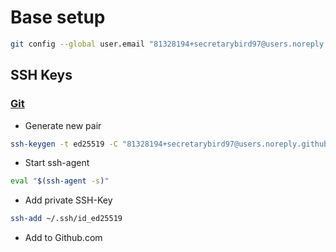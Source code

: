 # Base setup

```bash
git config --global user.email "81328194+secretarybird97@users.noreply.github.com" && git config --global user.name "secretarybird97" && git config --global credential.helper cache --timeout=3600
```

## SSH Keys

### [Git](https://docs.github.com/en/authentication/connecting-to-github-with-ssh/generating-a-new-ssh-key-and-adding-it-to-the-ssh-agent)

- Generate new pair

```bash
ssh-keygen -t ed25519 -C "81328194+secretarybird97@users.noreply.github.com"
```

- Start ssh-agent

```bash
eval "$(ssh-agent -s)"
```

- Add private SSH-Key

```bash
ssh-add ~/.ssh/id_ed25519
```

- Add to Github.com
